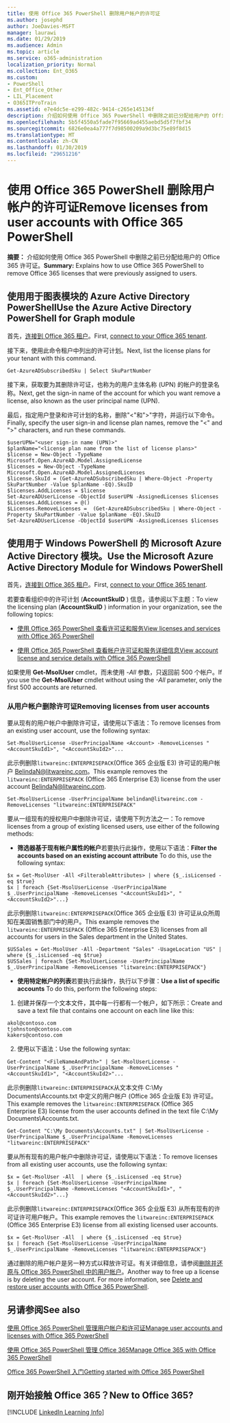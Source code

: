 ```yaml
---
title: 使用 Office 365 PowerShell 删除用户帐户的许可证
ms.author: josephd
author: JoeDavies-MSFT
manager: laurawi
ms.date: 01/29/2019
ms.audience: Admin
ms.topic: article
ms.service: o365-administration
localization_priority: Normal
ms.collection: Ent_O365
ms.custom:
- PowerShell
- Ent_Office_Other
- LIL_Placement
- O365ITProTrain
ms.assetid: e7e4dc5e-e299-482c-9414-c265e145134f
description: 介绍如何使用 Office 365 PowerShell 中删除之前已分配给用户的 Office 365 许可证。
ms.openlocfilehash: 5b5f4550a5fade7f95669ad455aebd5d5f7fbf34
ms.sourcegitcommit: 6826e0ea4a777f7d98500209a9d3bc75e89f8d15
ms.translationtype: MT
ms.contentlocale: zh-CN
ms.lasthandoff: 01/30/2019
ms.locfileid: "29651216"
---
```

# <a name="remove-licenses-from-user-accounts-with-office-365-powershell"></a><span data-ttu-id="6456f-103">使用 Office 365 PowerShell 删除用户帐户的许可证</span><span class="sxs-lookup"><span data-stu-id="6456f-103">Remove licenses from user accounts with Office 365 PowerShell</span></span>

<span data-ttu-id="6456f-104">**摘要：** 介绍如何使用 Office 365 PowerShell 中删除之前已分配给用户的 Office 365 许可证。</span><span class="sxs-lookup"><span data-stu-id="6456f-104">**Summary:** Explains how to use Office 365 PowerShell to remove Office 365 licenses that were previously assigned to users.</span></span>

## <a name="use-the-azure-active-directory-powershell-for-graph-module"></a><span data-ttu-id="6456f-105">使用用于图表模块的 Azure Active Directory PowerShell</span><span class="sxs-lookup"><span data-stu-id="6456f-105">Use the Azure Active Directory PowerShell for Graph module</span></span>

<span data-ttu-id="6456f-106">首先，[连接到 Office 365 租户](connect-to-office-365-powershell.md#connect-with-the-azure-active-directory-powershell-for-graph-module)。</span><span class="sxs-lookup"><span data-stu-id="6456f-106">First, [connect to your Office 365 tenant](connect-to-office-365-powershell.md#connect-with-the-azure-active-directory-powershell-for-graph-module).</span></span>
  

<span data-ttu-id="6456f-107">接下来，使用此命令租户中列出的许可计划。</span><span class="sxs-lookup"><span data-stu-id="6456f-107">Next, list the license plans for your tenant with this command.</span></span>

```
Get-AzureADSubscribedSku | Select SkuPartNumber
```

<span data-ttu-id="6456f-108">接下来，获取要为其删除许可证，也称为的用户主体名称 (UPN) 的帐户的登录名称。</span><span class="sxs-lookup"><span data-stu-id="6456f-108">Next, get the sign-in name of the account for which you want remove a license, also known as the user principal name (UPN).</span></span>

<span data-ttu-id="6456f-109">最后，指定用户登录和许可计划的名称，删除"<"和">"字符，并运行以下命令。</span><span class="sxs-lookup"><span data-stu-id="6456f-109">Finally, specify the user sign-in and license plan names, remove the "<" and ">" characters, and run these commands.</span></span>

```
$userUPN="<user sign-in name (UPN)>"
$planName="<license plan name from the list of license plans>"
$license = New-Object -TypeName Microsoft.Open.AzureAD.Model.AssignedLicense
$licenses = New-Object -TypeName Microsoft.Open.AzureAD.Model.AssignedLicenses
$license.SkuId = (Get-AzureADSubscribedSku | Where-Object -Property SkuPartNumber -Value $planName -EQ).SkuID
$licenses.AddLicenses = $license
Set-AzureADUserLicense -ObjectId $userUPN -AssignedLicenses $licenses
$Licenses.AddLicenses = @()
$Licenses.RemoveLicenses =  (Get-AzureADSubscribedSku | Where-Object -Property SkuPartNumber -Value $planName -EQ).SkuID
Set-AzureADUserLicense -ObjectId $userUPN -AssignedLicenses $licenses
```

## <a name="use-the-microsoft-azure-active-directory-module-for-windows-powershell"></a><span data-ttu-id="6456f-110">使用用于 Windows PowerShell 的 Microsoft Azure Active Directory 模块。</span><span class="sxs-lookup"><span data-stu-id="6456f-110">Use the Microsoft Azure Active Directory Module for Windows PowerShell</span></span>

<span data-ttu-id="6456f-111">首先，[连接到 Office 365 租户](connect-to-office-365-powershell.md#connect-with-the-microsoft-azure-active-directory-module-for-windows-powershell)。</span><span class="sxs-lookup"><span data-stu-id="6456f-111">First, [connect to your Office 365 tenant](connect-to-office-365-powershell.md#connect-with-the-microsoft-azure-active-directory-module-for-windows-powershell).</span></span>

   
<span data-ttu-id="6456f-112">若要查看组织中的许可计划 (**AccountSkuID** ) 信息，请参阅以下主题：</span><span class="sxs-lookup"><span data-stu-id="6456f-112">To view the licensing plan (**AccountSkuID** ) information in your organization, see the following topics:</span></span>
    
  - [<span data-ttu-id="6456f-113">使用 Office 365 PowerShell 查看许可证和服务</span><span class="sxs-lookup"><span data-stu-id="6456f-113">View licenses and services with Office 365 PowerShell</span></span>](view-licenses-and-services-with-office-365-powershell.md)
    
  - [<span data-ttu-id="6456f-114">使用 Office 365 PowerShell 查看帐户许可证和服务详细信息</span><span class="sxs-lookup"><span data-stu-id="6456f-114">View account license and service details with Office 365 PowerShell</span></span>](view-account-license-and-service-details-with-office-365-powershell.md)
    
<span data-ttu-id="6456f-115">如果使用 **Get-MsolUser** cmdlet，而未使用 _-All_ 参数，只返回前 500 个帐户。</span><span class="sxs-lookup"><span data-stu-id="6456f-115">If you use the **Get-MsolUser** cmdlet without using the _-All_ parameter, only the first 500 accounts are returned.</span></span>
    
### <a name="removing-licenses-from-user-accounts"></a><span data-ttu-id="6456f-116">从用户帐户删除许可证</span><span class="sxs-lookup"><span data-stu-id="6456f-116">Removing licenses from user accounts</span></span>

<span data-ttu-id="6456f-117">要从现有的用户帐户中删除许可证，请使用以下语法：</span><span class="sxs-lookup"><span data-stu-id="6456f-117">To remove licenses from an existing user account, use the following syntax:</span></span>
  
```
Set-MsolUserLicense -UserPrincipalName <Account> -RemoveLicenses "<AccountSkuId1>", "<AccountSkuId2>"...
```

<span data-ttu-id="6456f-118">此示例删除`litwareinc:ENTERPRISEPACK`(Office 365 企业版 E3) 许可证的用户帐户 BelindaN@litwareinc.com。</span><span class="sxs-lookup"><span data-stu-id="6456f-118">This example removes the `litwareinc:ENTERPRISEPACK` (Office 365 Enterprise E3) license from the user account BelindaN@litwareinc.com.</span></span>
  
```
Set-MsolUserLicense -UserPrincipalName belindan@litwareinc.com -RemoveLicenses "litwareinc:ENTERPRISEPACK"
```

<span data-ttu-id="6456f-119">要从一组现有的授权用户中删除许可证，请使用下列方法之一：</span><span class="sxs-lookup"><span data-stu-id="6456f-119">To remove licenses from a group of existing licensed users, use either of the following methods:</span></span>
  
- <span data-ttu-id="6456f-120">**筛选器基于现有帐户属性的帐户**若要执行此操作，使用以下语法：</span><span class="sxs-lookup"><span data-stu-id="6456f-120">**Filter the accounts based on an existing account attribute** To do this, use the following syntax:</span></span>
    
```
$x = Get-MsolUser -All <FilterableAttributes> | where {$_.isLicensed -eq $true}
$x | foreach {Set-MsolUserLicense -UserPrincipalName $_.UserPrincipalName -RemoveLicenses "<AccountSkuId1>", "<AccountSkuId2>"...}
```

<span data-ttu-id="6456f-121">此示例删除`litwareinc:ENTERPRISEPACK`(Office 365 企业版 E3) 许可证从众所周知在美国销售部门中的用户。</span><span class="sxs-lookup"><span data-stu-id="6456f-121">This example removes the  `litwareinc:ENTERPRISEPACK` (Office 365 Enterprise E3) licenses from all accounts for users in the Sales department in the United States.</span></span>
    
```
$USSales = Get-MsolUser -All -Department "Sales" -UsageLocation "US" | where {$_.isLicensed -eq $true}
$USSales | foreach {Set-MsolUserLicense -UserPrincipalName $_.UserPrincipalName -RemoveLicenses "litwareinc:ENTERPRISEPACK"}
```

- <span data-ttu-id="6456f-122">**使用特定帐户的列表**若要执行此操作，执行以下步骤：</span><span class="sxs-lookup"><span data-stu-id="6456f-122">**Use a list of specific accounts** To do this, perform the following steps:</span></span>
    
1. <span data-ttu-id="6456f-123">创建并保存一个文本文件，其中每一行都有一个帐户，如下所示：</span><span class="sxs-lookup"><span data-stu-id="6456f-123">Create and save a text file that contains one account on each line like this:</span></span>
    
  ```
akol@contoso.com
tjohnston@contoso.com
kakers@contoso.com
  ```

2. <span data-ttu-id="6456f-124">使用以下语法：</span><span class="sxs-lookup"><span data-stu-id="6456f-124">Use the following syntax:</span></span>
    
  ```
  Get-Content "<FileNameAndPath>" | Set-MsolUserLicense -UserPrincipalName $_.UserPrincipalName -RemoveLicenses "<AccountSkuId1>", "<AccountSkuId2>"...
  ```

<span data-ttu-id="6456f-125">此示例删除`litwareinc:ENTERPRISEPACK`从文本文件 C:\My Documents\Accounts.txt 中定义的用户帐户 (Office 365 企业版 E3) 许可证。</span><span class="sxs-lookup"><span data-stu-id="6456f-125">This example removes the  `litwareinc:ENTERPRISEPACK` (Office 365 Enterprise E3) license from the user accounts defined in the text file C:\My Documents\Accounts.txt.</span></span>
    
  ```
  Get-Content "C:\My Documents\Accounts.txt" | Set-MsolUserLicense -UserPrincipalName $_.UserPrincipalName -RemoveLicenses "litwareinc:ENTERPRISEPACK"
  ```

<span data-ttu-id="6456f-126">要从所有现有的用户帐户中删除许可证，请使用以下语法：</span><span class="sxs-lookup"><span data-stu-id="6456f-126">To remove licenses from all existing user accounts, use the following syntax:</span></span>
  
```
$x = Get-MsolUser -All  | where {$_.isLicensed -eq $true}
$x | foreach {Set-MsolUserLicense -UserPrincipalName $_.UserPrincipalName -RemoveLicenses "<AccountSkuId1>", "<AccountSkuId2>"...}
```

<span data-ttu-id="6456f-127">此示例删除`litwareinc:ENTERPRISEPACK`(Office 365 企业版 E3) 从所有现有的许可证许可用户帐户。</span><span class="sxs-lookup"><span data-stu-id="6456f-127">This example removes the  `litwareinc:ENTERPRISEPACK` (Office 365 Enterprise E3) license from all existing licensed user accounts.</span></span>
  
```
$x = Get-MsolUser -All  | where {$_.isLicensed -eq $true}
$x | foreach {Set-MsolUserLicense -UserPrincipalName $_.UserPrincipalName -RemoveLicenses "litwareinc:ENTERPRISEPACK"}
```

<span data-ttu-id="6456f-p101">通过删除的用户帐户是另一种方式以释放许可证。有关详细信息，请参阅[删除并还原与 Office 365 PowerShell 中的用户帐户](delete-and-restore-user-accounts-with-office-365-powershell.md)。</span><span class="sxs-lookup"><span data-stu-id="6456f-p101">Another way to free up a license is by deleting the user account. For more information, see [Delete and restore user accounts with Office 365 PowerShell](delete-and-restore-user-accounts-with-office-365-powershell.md).</span></span>
  
## <a name="see-also"></a><span data-ttu-id="6456f-130">另请参阅</span><span class="sxs-lookup"><span data-stu-id="6456f-130">See also</span></span>

[<span data-ttu-id="6456f-131">使用 Office 365 PowerShell 管理用户帐户和许可证</span><span class="sxs-lookup"><span data-stu-id="6456f-131">Manage user accounts and licenses with Office 365 PowerShell</span></span>](manage-user-accounts-and-licenses-with-office-365-powershell.md)
  
[<span data-ttu-id="6456f-132">使用 Office 365 PowerShell 管理 Office 365</span><span class="sxs-lookup"><span data-stu-id="6456f-132">Manage Office 365 with Office 365 PowerShell</span></span>](manage-office-365-with-office-365-powershell.md)
  
[<span data-ttu-id="6456f-133">Office 365 PowerShell 入门</span><span class="sxs-lookup"><span data-stu-id="6456f-133">Getting started with Office 365 PowerShell</span></span>](getting-started-with-office-365-powershell.md)

    
## <a name="new-to-office-365"></a><span data-ttu-id="6456f-134">刚开始接触 Office 365？</span><span class="sxs-lookup"><span data-stu-id="6456f-134">New to Office 365?</span></span>

[!INCLUDE [LinkedIn Learning Info](../common/office/linkedin-learning-info.md)]
   

